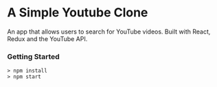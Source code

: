 # A Simple Youtube Clone

An app that allows users to search for YouTube videos. Built with React, Redux and the YouTube API.

### Getting Started

```
> npm install
> npm start
```
